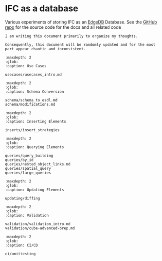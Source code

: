# IFC as a database 

Various experiments of storing IFC as an [EdgeDB](https://edgedb.com) Database. 
See the [GitHub repo](https://github.com/Krande/ifcdb) for the source code for the docs and all related code


```{note}
I am writing this document primarily to organize my thoughts. 

Consequently, this document will be randomly updated and for the most part appear chaotic and inconsistent.    
``` 

```{toctree}
:maxdepth: 2
:glob:
:caption: Use Cases

usecases/usecases_intro.md
```

```{toctree}
:maxdepth: 2
:glob:
:caption: Schema Conversion

schema/schema_to_esdl.md
schema/modifications.md
```

```{toctree}
:maxdepth: 2
:glob:
:caption: Inserting Elements

inserts/insert_strategies
```

```{toctree}
:maxdepth: 2
:glob:
:caption: Querying Elements

queries/query_building
queries/by_id
queries/nested_object_links.md
queries/spatial_query
queries/large_queries
```

```{toctree}
:maxdepth: 2
:glob:
:caption: Updating Elements

updating/diffing
```

```{toctree}
:maxdepth: 2
:glob:
:caption: Validation

validation/validation_intro.md
validation/cube-advanced-brep.md
```

```{toctree}
:maxdepth: 2
:glob:
:caption: CI/CD

ci/unittesting
```
